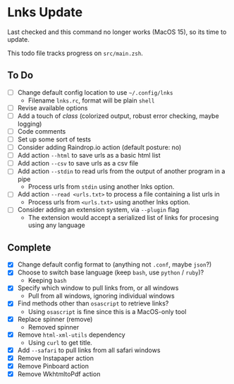 # Lnks Update

Last checked and this command no longer works (MacOS 15), so its time to update.

This todo file tracks progress on `src/main.zsh`.

## To Do

- [ ] Change default config location to use `~/.config/lnks`
  - Filename `lnks.rc`, format will be plain `shell`
- [ ] Revise available options
- [ ] Add a touch of *class* (colorized output, robust error checking, maybe logging)
- [ ] Code comments
- [ ] Set up some sort of tests
- [ ] Consider adding Raindrop.io action (default posture: no)
- [ ] Add action `--html` to save urls as a basic html list
- [ ] Add action `--csv` to save urls as a csv file
- [ ] Add action `--stdin` to read urls from the output of another program in a pipe
  - Process urls from `stdin` using another lnks option.
- [ ] Add action `--read <urls.txt>` to process a file containing a list urls in <format>
  - Process urls from `<urls.txt>` using another lnks option.
- [ ] Consider adding an extension system, via `--plugin` flag
  - The extension would accept a serialized list of links for procesing using any language

## Complete

- [x] Change default config format to (anything not `.conf`, maybe `json`?)
- [x] Choose to switch base language (keep `bash`, use `python` / `ruby`)?
  - Keeping `bash`
- [x] Specify which window to pull links from, or all windows
  - Pull from all windows, ignoring individual windows
- [x] Find methods other than `osascript` to retrieve links?
  - Using `osascript` is fine since this is a MacOS-only tool
- [x] Replace spinner (remove)
  - Removed spinner
- [x] Remove `html-xml-utils` dependency
  - Using `curl` to get title.
- [x] Add `--safari` to pull links from all safari windows
- [x] Remove Instapaper action
- [x] Remove Pinboard action
- [x] Remove WkhtmltoPdf action
